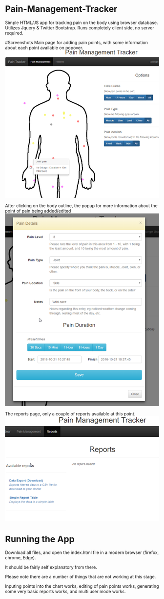 # Pain-Management-Tracker
Simple HTML/JS app for tracking pain on the body using browser database. Utilizes Jquery &amp; Twitter Bootstrap.  Runs completely client side, no server required.

#Screenshots
Main page for adding pain points, with some information about each point available on popover.
![Front page overview](https://raw.githubusercontent.com/doatesy/Pain-Management-Tracker/master/screenshots/frontpage-overview.png)

After clicking on the body outline, the popup for more information about the point of pain being added/edited
![Front page overview](https://raw.githubusercontent.com/doatesy/Pain-Management-Tracker/master/screenshots/frontpage-add-point.png)

The reports page, only a couple of reports available at this point.
![Front page overview](https://raw.githubusercontent.com/doatesy/Pain-Management-Tracker/master/screenshots/reports-overview.png)

# Running the App
Download all files, and open the index.html file in a modern browser (firefox, chrome, Edge).  

It should be fairly self explanatory from there.

Please note there are a number of things that are not working at this stage.

Inputing points into the chart works, editing of pain points works, generating some very basic reports works, and multi user mode works.  
